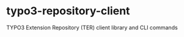 typo3-repository-client
=======================

TYPO3 Extension Repository (TER) client library and CLI commands
